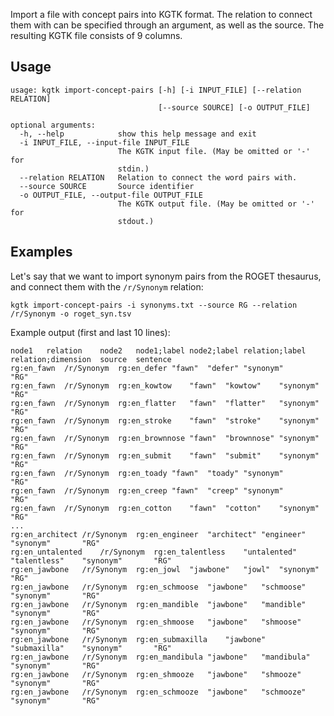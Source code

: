 Import a file with concept pairs into KGTK format. The relation to connect them with can be specified through an argument, as well as the source.
The resulting KGTK file consists of 9 columns.

## Usage
```
usage: kgtk import-concept-pairs [-h] [-i INPUT_FILE] [--relation RELATION]
                                 [--source SOURCE] [-o OUTPUT_FILE]

optional arguments:
  -h, --help            show this help message and exit
  -i INPUT_FILE, --input-file INPUT_FILE
                        The KGTK input file. (May be omitted or '-' for
                        stdin.)
  --relation RELATION   Relation to connect the word pairs with.
  --source SOURCE       Source identifier
  -o OUTPUT_FILE, --output-file OUTPUT_FILE
                        The KGTK output file. (May be omitted or '-' for
                        stdout.)
```

## Examples

Let's say that we want to import synonym pairs from the ROGET thesaurus, and connect them with the `/r/Synonym` relation:

```
kgtk import-concept-pairs -i synonyms.txt --source RG --relation /r/Synonym -o roget_syn.tsv
```

Example output (first and last 10 lines):
```
node1	relation	node2	node1;label	node2;label	relation;label	relation;dimension	source	sentence
rg:en_fawn	/r/Synonym	rg:en_defer	"fawn"	"defer"	"synonym"		"RG"	
rg:en_fawn	/r/Synonym	rg:en_kowtow	"fawn"	"kowtow"	"synonym"		"RG"	
rg:en_fawn	/r/Synonym	rg:en_flatter	"fawn"	"flatter"	"synonym"		"RG"	
rg:en_fawn	/r/Synonym	rg:en_stroke	"fawn"	"stroke"	"synonym"		"RG"	
rg:en_fawn	/r/Synonym	rg:en_brownnose	"fawn"	"brownnose"	"synonym"		"RG"	
rg:en_fawn	/r/Synonym	rg:en_submit	"fawn"	"submit"	"synonym"		"RG"	
rg:en_fawn	/r/Synonym	rg:en_toady	"fawn"	"toady"	"synonym"		"RG"	
rg:en_fawn	/r/Synonym	rg:en_creep	"fawn"	"creep"	"synonym"		"RG"	
rg:en_fawn	/r/Synonym	rg:en_cotton	"fawn"	"cotton"	"synonym"		"RG"
...
rg:en_architect	/r/Synonym	rg:en_engineer	"architect"	"engineer"	"synonym"		"RG"	
rg:en_untalented	/r/Synonym	rg:en_talentless	"untalented"	"talentless"	"synonym"		"RG"	
rg:en_jawbone	/r/Synonym	rg:en_jowl	"jawbone"	"jowl"	"synonym"		"RG"	
rg:en_jawbone	/r/Synonym	rg:en_schmoose	"jawbone"	"schmoose"	"synonym"		"RG"	
rg:en_jawbone	/r/Synonym	rg:en_mandible	"jawbone"	"mandible"	"synonym"		"RG"	
rg:en_jawbone	/r/Synonym	rg:en_shmoose	"jawbone"	"shmoose"	"synonym"		"RG"	
rg:en_jawbone	/r/Synonym	rg:en_submaxilla	"jawbone"	"submaxilla"	"synonym"		"RG"	
rg:en_jawbone	/r/Synonym	rg:en_mandibula	"jawbone"	"mandibula"	"synonym"		"RG"	
rg:en_jawbone	/r/Synonym	rg:en_shmooze	"jawbone"	"shmooze"	"synonym"		"RG"	
rg:en_jawbone	/r/Synonym	rg:en_schmooze	"jawbone"	"schmooze"	"synonym"		"RG"	
```

